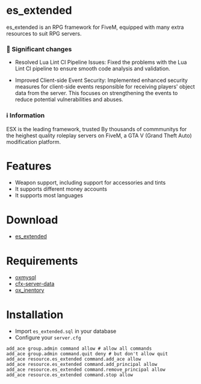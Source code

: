 # es_extended

es_extended is an RPG framework for FiveM, equipped with many extra resources to suit RPG servers.

### 📝 Significant changes
* Resolved Lua Lint CI Pipeline Issues: Fixed the problems with the Lua Lint CI pipeline to ensure smooth code analysis and validation.

* Improved Client-side Event Security: Implemented enhanced security measures for client-side events responsible for receiving players' object data from the server. This focuses on strengthening the events to reduce potential vulnerabilities and abuses.

### ℹ Information

ESX is the leading framework, trusted By thousands of commmunitys for the heighest quality roleplay servers on FiveM, a GTA V (Grand Theft Auto) modification platform.

# Features

- Weapon support, including support for accessories and tints
- It supports different money accounts
- It supports most languages

# Download
- [es_extended](https://github.com/bitpredator/es_extended/releases)

# Requirements

- [oxmysql](https://github.com/overextended/oxmysql/releases)
- [cfx-server-data](https://github.com/bitpredator/cfx-server-data)
- [ox_inentory](https://github.com/overextended/ox_inventory)

# Installation

- Import `es_extended.sql` in your database
- Configure your `server.cfg`

```
add_ace group.admin command allow # allow all commands
add_ace group.admin command.quit deny # but don't allow quit
add_ace resource.es_extended command.add_ace allow
add_ace resource.es_extended command.add_principal allow
add_ace resource.es_extended command.remove_principal allow
add_ace resource.es_extended command.stop allow
```

